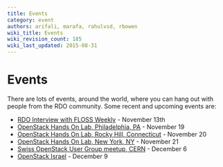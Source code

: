 ```yaml
---
title: Events
category: event
authors: arifali, marafa, rahulvsd, rbowen
wiki_title: Events
wiki_revision_count: 185
wiki_last_updated: 2015-08-31
---
```


# Events

There are lots of events, around the world, where you can hang out with people from the RDO community. Some recent and upcoming events are:

*   [RDO Interview with FLOSS Weekly](https://plus.google.com/109324203153530830791/posts/Uzu5MJ61pzL) - November 13th
*   [OpenStack Hands On Lab, Philadelphia, PA](http://www.meetup.com/Philly-OpenStack-Meetup-Group/events/144907072/) - November 19
*   [OpenStack Hands On Lab, Rocky Hill, Connecticut](http://www.meetup.com/Openstack-Connecticut/events/143713952/) - November 20
*   [OpenStack Hands On Lab, New York, NY](http://www.meetup.com/OpenStack-New-York-Meetup/events/144883832/) - November 21
*   [Swiss OpenStack User Group meetup, CERN](http://www.meetup.com/openstack-ch/events/138151562/) - December 6
*   [OpenStack Israel](http://www.openstack-israel.org/) - December 9
